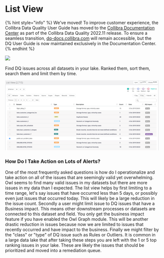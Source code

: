 # List View

{% hint style="info" %}
We've moved! To improve customer experience, the Collibra Data Quality User Guide has moved to the [Collibra Documentation Center](https://productresources.collibra.com/docs/collibra/latest/Content/DataQuality/DQScorecards/List%20View.htm) as part of the Collibra Data Quality 2022.11 release. To ensure a seamless transition, [dq-docs.collibra.com](http://dq-docs.collibra.com/) will remain accessible, but the DQ User Guide is now maintained exclusively in the Documentation Center.
{% endhint %}

![](../.gitbook/assets/list\_view.gif)

Find DQ issues across all datasets in your lake. Ranked them, sort them, search them and limit them by time.

![](../.gitbook/assets/owl-list-view.png)

### How Do I Take Action on Lots of Alerts?

One of the most frequently asked questions is how do I operationalize and take action on all of the issues that are seemingly valid yet overwhelming. Owl seems to find many valid issues in my datasets but there are more issues in my data than I expected. The list view helps by first limiting to a time range, let's say issues that have occurred less than 5 days, or possibly even just issues that occurred today. This will likely be a large reduction in the issue count. Secondly a user might limit issue to DQ issues that have a Business impact. This means other downstream processes or datasets are connected to this dataset and field. You only get the business impact feature if you have enabled the Owl Graph module. This will be another drastic reduction in issues because now we are limited to issues that recently occurred and have impact to the business. Finally we might filter by the "class" or "type" of DQ issue such as Rules or Outliers. It is common in a large data lake that after taking these steps you are left with the 1 or 5 top ranking issues in your lake. These are likely the issues that should be prioritized and moved into a remediation queue.
